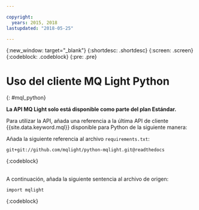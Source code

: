 ```yaml
---

copyright:
  years: 2015, 2018
lastupdated: "2018-05-25"

---
```


{:new_window: target="_blank"}
{:shortdesc: .shortdesc}
{:screen: .screen}
{:codeblock: .codeblock}
{:pre: .pre}

<!-- 14/11/18: info moved to eventstreams099.md, moved because of doc app changes -->
# Uso del cliente MQ Light Python
{: #mql_python}

**La API MQ Light solo está disponible como parte del plan Estándar.**
<br/>

Para utilizar la API, añada una referencia a la última API de cliente {{site.data.keyword.mql}} disponible para Python de la siguiente manera:

Añada la siguiente referencia al archivo <code>requirements.txt</code>:

```
git+git://github.com/mqlight/python-mqlight.git@readthedocs
```
{:codeblock}

<br>
A continuación, añada la siguiente sentencia al archivo de origen:

```
import mqlight
```
{:codeblock}

<!-- Comment from Andrew
Instructions for getting started, with links for more info
Simple send source and receive source in-line

-->

